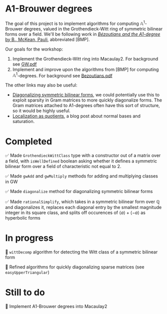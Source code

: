 # A1-Brouwer degrees

The goal of this project is to implement algorithms for computing $\mathbb{A}^1$-Brouwer degrees, valued in the Grothendieck-Witt ring of symmetric bilinear forms over a field. We'll be following work in [*Bézoutians and the A1-degree* by B., McKean, Pauli](https://www2.math.upenn.edu/~tbraz/bezoutian.pdf), abbreviated [BMP].

Our goals for the workshop:

1. Implement the Grothendieck-Witt ring into Macaulay2. For background see [GW.pdf](./References/GW.pdf)
2. Implement and improve upon the algorithms from [BMP] for computing $\mathbb{A}^1$-degrees. For background see [Bezoutians.pdf](./References/Bezoutians.pdf)

The other links may also be useful:
- [Diagonalizing symmetric bilinear forms](https://www2.math.upenn.edu/~tbraz/notes/diagonalizing-forms.pdf), we could potentially use this to exploit sparsity in Gram matrices to more quickly diagonalize forms. The Gram matrices attached to A1-degrees often have this sort of structure, so it would be highly useful.
- [Localization as quotients](https://machineappreciation.wordpress.com/2022/04/15/localizations-as-quotients/), a blog post about normal bases and saturation.


# Completed
:white_check_mark: Made `GrothendieckWittClass` type with a constructor out of a matrix over a field, with `isWellDefined` boolean asking whether it defines a symmetric bilinear form over a field of characteristic not equal to 2.

:white_check_mark: Made `gwAdd` and `gwMultiply` methods for adding and multiplying classes in GW

:white_check_mark: Made `diagonalize` method for diagonalizing symmetric bilinear forms

:white_check_mark: Made `rationalSimplify`, which takes in a symmetric bilinear form over $\mathbb{Q}$ and diagonalizes it, replaces each diagonal entry by the smallest magnitude integer in its square class, and splits off occurences of $\langle a\rangle + \langle -a\rangle$ as hyperbolic forms

# In progress

:small_orange_diamond: `wittDecomp` algorithm for detecting the Witt class of a symmetric bilinear form

:small_orange_diamond: Refined algorithms for quickly diagonalizing sparse matrices (see `easyUpperTriangular`)

# Still to do

:small_red_triangle: Implement A1-Brouwer degrees into Macaulay2
